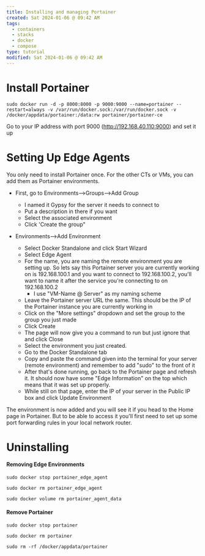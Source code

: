```yaml
---
title: Installing and managing Portainer
created: Sat 2024-01-06 @ 09:42 AM
tags:
  - containers
  - stacks
  - docker
  - compose
type: tutorial
modified: Sat 2024-01-06 @ 09:42 AM
---
```

# Install Portainer

```
sudo docker run -d -p 8000:8000 -p 9000:9000 --name=portainer --restart=always -v /var/run/docker.sock:/var/run/docker.sock -v /docker/appdata/portainer:/data:rw portainer/portainer-ce
```

Go to your IP address with port 9000 (http://192.168.40.110:9000) and set it up


# Setting Up Edge Agents

You only need to install Portainer once. For the other CTs or VMs, you can add them as Portainer environments.

* First, go to Environments-->Groups-->Add Group
	* I named it Gypsy for the server it needs to connect to
	* Put a description in there if you want
	* Select the associated environment
	* Click 'Create the group"

* Environments-->Add Environment
	* Select Docker Standalone and click Start Wizard
	* Select Edge Agent
	* For the name, you are naming the remote environment you are setting up. So lets say this Portainer server you are currently working on is 192.168.100.1 and you want to connect to 192.168.100.2, you'll want to name it after the service you're connecting to on 192.168.100.2
		* I use "VM-Name @ Server" as my naming scheme
	* Leave the Portainer server URL the same. This should be the IP of the Portainer instance you are currently working in
	* Click on the "More settings" dropdown and set the group to the group you just made
	* Click Create
	* The page will now give you a command to run but just ignore that and click Close
	* Select the environment you just created.
	* Go to the Docker Standalone tab
	* Copy and paste the command given into the terminal for your server (remote environment) and remember to add "sudo" to the front of it
	* After that's done running, go back to the Portainer page and refresh it. It should now have some "Edge Information" on the top which means that it was set up properly.
	* While still on that page, enter the IP of your server in the Public IP box and click Update Environment

The environment is now added and you will see it if you head to the Home page in Portainer. But to be able to access it you'll first need to set up some port forwarding rules in your local network router.



# Uninstalling
#### Removing Edge Environments

```
sudo docker stop portainer_edge_agent

sudo docker rm portainer_edge_agent

sudo docker volume rm portainer_agent_data
```


#### Remove Portainer

```
sudo docker stop portainer

sudo docker rm portainer

sudo rm -rf /docker/appdata/portainer
```
